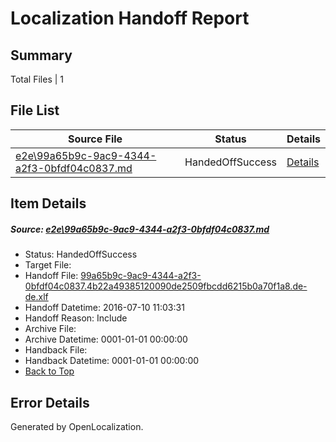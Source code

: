 # <a name='report-top'></a> Localization Handoff Report

## Summary
 Total Files | 1

## File List
 Source File | Status | Details 
 ----------- | ------ | ------- 
 [e2e\99a65b9c-9ac9-4344-a2f3-0bfdf04c0837.md](https://github.com/OpenLocalizationTestOrg/oltest/blob/28461f767d961c978993cf8f54c1581d749d8b28/e2e/99a65b9c-9ac9-4344-a2f3-0bfdf04c0837.md) | HandedOffSuccess | [Details](#784d90dc4bbb7bb4235799b6856583f1f3f2b6c21)

## Item Details
##### <a name='784d90dc4bbb7bb4235799b6856583f1f3f2b6c21'></a> Source: [e2e\99a65b9c-9ac9-4344-a2f3-0bfdf04c0837.md](https://github.com/OpenLocalizationTestOrg/oltest/blob/28461f767d961c978993cf8f54c1581d749d8b28/e2e/99a65b9c-9ac9-4344-a2f3-0bfdf04c0837.md)
* Status: HandedOffSuccess
* Target File: 
* Handoff File: [99a65b9c-9ac9-4344-a2f3-0bfdf04c0837.4b22a49385120090de2509fbcdd6215b0a70f1a8.de-de.xlf](https://github.com/OpenLocalizationTestOrg/olhandoff-e2e/blob/dd782ce255e624f856f9249773d7df24f8b1bb15/ol-handoff/OpenLocalizationTestOrg/oltest-dede-fly/ci/ht/99a65b9c-9ac9-4344-a2f3-0bfdf04c0837.4b22a49385120090de2509fbcdd6215b0a70f1a8.de-de.xlf)
* Handoff Datetime: 2016-07-10 11:03:31
* Handoff Reason: Include
* Archive File: 
* Archive Datetime: 0001-01-01 00:00:00
* Handback File: 
* Handback Datetime: 0001-01-01 00:00:00
* [Back to Top](#report-top)


## Error Details

Generated by OpenLocalization.
